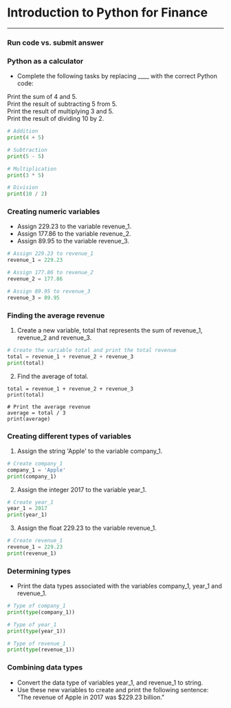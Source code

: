 # Introduction to Python for Finance
---
### Run code vs. submit answer
### Python as a calculator
* Complete the following tasks by replacing ____ with the correct Python code:
   
Print the sum of 4 and 5.   
Print the result of subtracting 5 from 5.   
Print the result of multiplying 3 and 5.   
Print the result of dividing 10 by 2.   
```python
# Addition
print(4 + 5)

# Subtraction
print(5 - 5)

# Multiplication
print(3 * 5)

# Division
print(10 / 2)
```
### Creating numeric variables
* Assign 229.23 to the variable revenue_1.
* Assign 177.86 to the variable revenue_2.
* Assign 89.95 to the variable revenue_3.
```python
# Assign 229.23 to revenue_1
revenue_1 = 229.23

# Assign 177.86 to revenue_2
revenue_2 = 177.86

# Assign 89.95 to revenue_3
revenue_3 = 89.95
```
### Finding the average revenue
1. Create a new variable, total that represents the sum of revenue_1, revenue_2 and revenue_3.
```python
# Create the variable total and print the total revenue
total = revenue_1 + revenue_2 + revenue_3
print(total)
```
2. Find the average of total.
```python# Print the total revenue
total = revenue_1 + revenue_2 + revenue_3
print(total)

# Print the average revenue
average = total / 3
print(average)
```
### Creating different types of variables
1. Assign the string 'Apple' to the variable company_1.
```python
# Create company_1
company_1 = 'Apple'
print(company_1)
```
2. Assign the integer 2017 to the variable year_1.
```python
# Create year_1
year_1 = 2017
print(year_1)
```
3. Assign the float 229.23 to the variable revenue_1.
```python
# Create revenue_1
revenue_1 = 229.23
print(revenue_1)
```
### Determining types
* Print the data types associated with the variables company_1, year_1 and revenue_1.
```python
# Type of company_1
print(type(company_1))

# Type of year_1
print(type(year_1))

# Type of revenue_1
print(type(revenue_1))
```
### Combining data types
* Convert the data type of variables year_1, and revenue_1 to string.
* Use these new variables to create and print the following sentence: "The revenue of Apple in 2017 was $229.23 billion."

